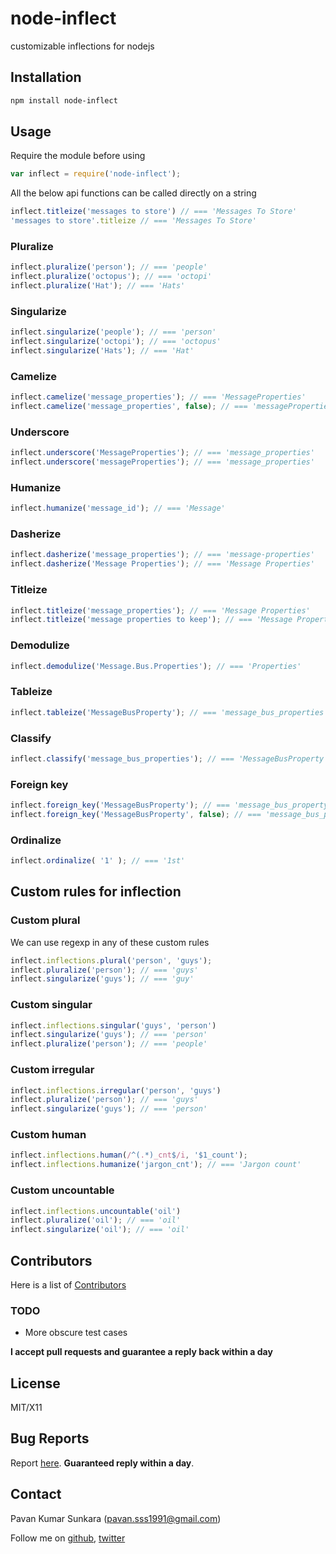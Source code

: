 # node-inflect

customizable inflections for nodejs

## Installation

```bash
npm install node-inflect
```

## Usage

Require the module before using

```js
var inflect = require('node-inflect');
```

All the below api functions can be called directly on a string

```js
inflect.titleize('messages to store') // === 'Messages To Store'
'messages to store'.titleize // === 'Messages To Store'
```

### Pluralize

```js
inflect.pluralize('person'); // === 'people'
inflect.pluralize('octopus'); // === 'octopi'
inflect.pluralize('Hat'); // === 'Hats'
```

### Singularize

```js
inflect.singularize('people'); // === 'person'
inflect.singularize('octopi'); // === 'octopus'
inflect.singularize('Hats'); // === 'Hat'
```

### Camelize

```js
inflect.camelize('message_properties'); // === 'MessageProperties'
inflect.camelize('message_properties', false); // === 'messageProperties'
```

### Underscore

```js
inflect.underscore('MessageProperties'); // === 'message_properties'
inflect.underscore('messageProperties'); // === 'message_properties'
```

### Humanize

```js
inflect.humanize('message_id'); // === 'Message'
```

### Dasherize

```js
inflect.dasherize('message_properties'); // === 'message-properties'
inflect.dasherize('Message Properties'); // === 'Message Properties'
```

### Titleize

```js
inflect.titleize('message_properties'); // === 'Message Properties'
inflect.titleize('message properties to keep'); // === 'Message Properties to Keep'
```

### Demodulize

```js
inflect.demodulize('Message.Bus.Properties'); // === 'Properties'
```

### Tableize

```js
inflect.tableize('MessageBusProperty'); // === 'message_bus_properties'
```

### Classify

```js
inflect.classify('message_bus_properties'); // === 'MessageBusProperty'
```

### Foreign key

```js
inflect.foreign_key('MessageBusProperty'); // === 'message_bus_property_id'
inflect.foreign_key('MessageBusProperty', false); // === 'message_bus_propertyid'
```

### Ordinalize

```js
inflect.ordinalize( '1' ); // === '1st'
```

## Custom rules for inflection

### Custom plural

We can use regexp in any of these custom rules

```js
inflect.inflections.plural('person', 'guys');
inflect.pluralize('person'); // === 'guys'
inflect.singularize('guys'); // === 'guy'
```

### Custom singular

```js
inflect.inflections.singular('guys', 'person')
inflect.singularize('guys'); // === 'person'
inflect.pluralize('person'); // === 'people'
```

### Custom irregular

```js
inflect.inflections.irregular('person', 'guys')
inflect.pluralize('person'); // === 'guys'
inflect.singularize('guys'); // === 'person'
```

### Custom human

```js
inflect.inflections.human(/^(.*)_cnt$/i, '$1_count');
inflect.inflections.humanize('jargon_cnt'); // === 'Jargon count'
```

### Custom uncountable

```js
inflect.inflections.uncountable('oil')
inflect.pluralize('oil'); // === 'oil'
inflect.singularize('oil'); // === 'oil'
```

## Contributors
Here is a list of [Contributors](http://github.com/pksunkara/inflect/contributors)

### TODO

- More obscure test cases

__I accept pull requests and guarantee a reply back within a day__

## License
MIT/X11

## Bug Reports
Report [here](http://github.com/pksunkara/inflect/issues). __Guaranteed reply within a day__.

## Contact
Pavan Kumar Sunkara (pavan.sss1991@gmail.com)

Follow me on [github](https://github.com/users/follow?target=pksunkara), [twitter](http://twitter.com/pksunkara)
